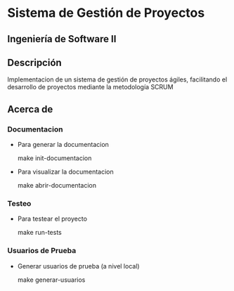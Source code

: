# Sistema de Gestión de Proyectos
## Ingeniería de Software II

## Descripción

Implementacion de un sistema de gestión de proyectos ágiles, 
facilitando el desarrollo de proyectos mediante la 
metodología SCRUM

## Acerca de
### Documentacion
- Para generar la documentacion

    
    make init-documentacion

- Para visualizar la documentacion


    make abrir-documentacion

### Testeo
- Para testear el proyecto


    make run-tests


### Usuarios de Prueba
- Generar usuarios de prueba (a nivel local)

    
    make generar-usuarios